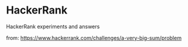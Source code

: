 # HackerRank
HackerRank experiments and answers

from: https://www.hackerrank.com/challenges/a-very-big-sum/problem
